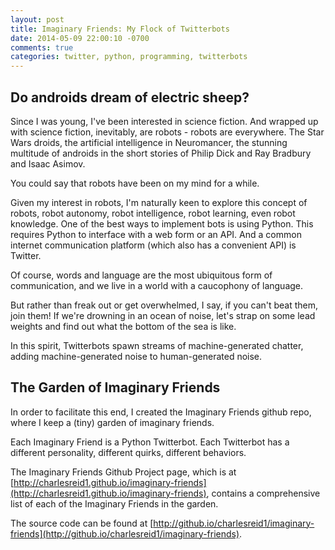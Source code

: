 ```yaml
---
layout: post
title: Imaginary Friends: My Flock of Twitterbots
date: 2014-05-09 22:00:10 -0700
comments: true
categories: twitter, python, programming, twitterbots
---
```


## Do androids dream of electric sheep?

Since I was young, I've been interested in science fiction.
And wrapped up with science fiction, inevitably, are robots -
robots are everywhere. The Star Wars droids, the artificial 
intelligence in Neuromancer, the stunning multitude of androids in 
the short stories of Philip Dick and Ray Bradbury and 
Isaac Asimov. 

You could say that robots have been on my mind for a while.

Given my interest in robots, I'm naturally keen to 
explore this concept of robots, robot autonomy,
robot intelligence, robot learning, even robot knowledge.
One of the best ways to implement bots is using Python.
This requires Python to interface with a 
web form or an API. And a common internet communication 
platform (which also has a convenient API)
is Twitter.

Of course, words and language are the most ubiquitous 
form of communication, and we live in a world with a 
caucophony of language.

But rather than freak out or get overwhelmed, 
I say, if you can't beat them, join them! 
If we're drowning in an ocean of noise, let's strap on
some lead weights and find out what the bottom
of the sea is like.

In this spirit, Twitterbots spawn streams of 
machine-generated chatter, adding 
machine-generated noise to human-generated noise.



## The Garden of Imaginary Friends 

In order to facilitate this end, I created the
Imaginary Friends github repo, where I keep a
(tiny) garden of imaginary friends.

Each Imaginary Friend is a Python Twitterbot.
Each Twitterbot has a different personality,
different quirks, different behaviors.

The Imaginary Friends Github Project page, which is 
at [http://charlesreid1.github.io/imaginary-friends](http://charlesreid1.github.io/imaginary-friends),
contains a comprehensive list of each of the 
Imaginary Friends in the garden.

The source code can be found 
at [http://github.io/charlesreid1/imaginary-friends](http://github.io/charlesreid1/imaginary-friends).


